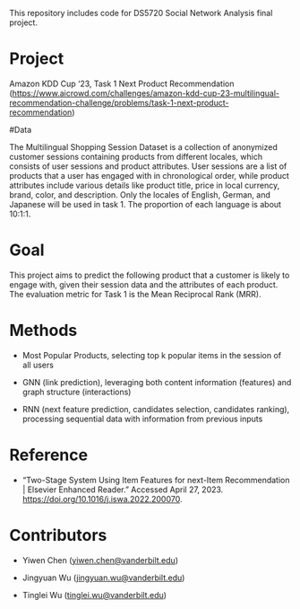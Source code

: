 This repository includes code for DS5720 Social Network Analysis final project.

# Project

Amazon KDD Cup ‘23, Task 1 Next Product Recommendation (https://www.aicrowd.com/challenges/amazon-kdd-cup-23-multilingual-recommendation-challenge/problems/task-1-next-product-recommendation)

#Data

The Multilingual Shopping Session Dataset is a collection of anonymized customer sessions containing products from different locales, which consists of user sessions and product attributes. User sessions are a list of products that a user has engaged with in chronological order, while product attributes include various details like product title, price in local currency, brand, color, and description. Only the locales of English, German, and Japanese will be used in task 1. The proportion of each language is about 10:1:1.

# Goal

This project aims to predict the following product that a customer is likely to engage with, given their session data and the attributes of each product. The evaluation metric for Task 1 is the Mean Reciprocal Rank (MRR).

# Methods

- Most Popular Products, selecting top k popular items in the session of all users

- GNN (link prediction), leveraging both content information (features) and graph structure (interactions)

- RNN (next feature prediction, candidates selection, candidates ranking), processing sequential data with information from previous inputs

# Reference

- “Two-Stage System Using Item Features for next-Item Recommendation | Elsevier Enhanced Reader.” Accessed April 27, 2023. https://doi.org/10.1016/j.iswa.2022.200070.

# Contributors

- Yiwen Chen (yiwen.chen@vanderbilt.edu)

- Jingyuan Wu (jingyuan.wu@vanderbilt.edu)

- Tinglei Wu (tinglei.wu@vanderbilt.edu)
